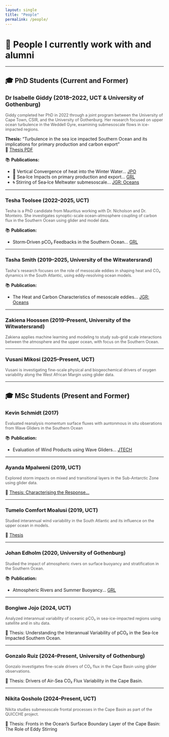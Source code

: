 ```yaml
---
layout: single
title: "People"
permalink: /people/
---
```


# 👥 People I currently work with and alumni

---

## 🎓 PhD Students (Current and Former)

### <span style="font-size: 1.1em;">Dr Isabelle Giddy (2018–2022, UCT & University of Gothenburg)</span>
<p style="font-size: 0.9em; color: #555;">
Giddy completed her PhD in 2022 through a joint program between the University of Cape Town, CSIR, and the University of Gothenburg. Her research focused on upper ocean turbulence in the Weddell Gyre, examining submesoscale flows in ice-impacted regions.
</p>

**Thesis:** “Turbulence in the sea ice impacted Southern Ocean and its implications for primary production and carbon export”  
📄 [Thesis PDF](https://gupea.ub.gu.se/bitstream/handle/2077/71340/Isabelle%20Giddy_kappa.pdf?sequence=4)

📚 **Publications:**
- 🧊 Vertical Convergence of heat into the Winter Water... [JPO](http://dx.doi.org/10.1175/JPO-D-22-0259.1)
- 🌊 Sea‐Ice Impacts on primary production and export... [GRL](http://dx.doi.org/10.1029/2023GL103695)
- 🌀 Stirring of Sea‐Ice Meltwater submesoscale... [JGR: Oceans](http://dx.doi.org/10.1029/2020JC016814)

---

### Tesha Toolsee (2022–2025, UCT)
<p style="font-size: 0.9em; color: #555;">
Tesha is a PhD candidate from Mauritius working with Dr. Nicholson and Dr. Monteiro. She investigates synoptic-scale ocean-atmosphere coupling of carbon flux in the Southern Ocean using glider and model data.
</p>

📚 **Publication:**
- Storm‐Driven pCO₂ Feedbacks in the Southern Ocean... [GRL](http://dx.doi.org/10.1029/2023GL107804)

---

### Tasha Smith (2019–2025, University of the Witwatersrand)
<p style="font-size: 0.9em; color: #555;">
Tasha's research focuses on the role of mesoscale eddies in shaping heat and CO₂ dynamics in the South Atlantic, using eddy-resolving ocean models.
</p>

📚 **Publication:**
- The Heat and Carbon Characteristics of mesoscale eddies... [JGR: Oceans](http://dx.doi.org/10.1029/2023JC020337)

---

### Zakiena Hoossen (2019–Present, University of the Witwatersrand)
<p style="font-size: 0.9em; color: #555;">
Zakiena applies machine learning and modeling to study sub-grid scale interactions between the atmosphere and the upper ocean, with focus on the Southern Ocean.
</p>

---

### Vusani Mikosi (2025–Present, UCT)
<p style="font-size: 0.9em; color: #555;">
Vusani is investigating fine-scale physical and biogeochemical drivers of oxygen variability along the West African Margin using glider data.
</p>

---

## 🎓 MSc Students (Present and Former)

### Kevin Schmidt (2017)
<p style="font-size: 0.9em; color: #555;">
Evaluated reanalysis momentum surface fluxes with auntonmous in situ obserations from Wave Gliders in the Southern Ocean
</p>

📚 **Publication:**
- Evaluation of Wind Products using Wave Gliders... [JTECH](http://dx.doi.org/10.1175/jtech-d-17-0079.1)

---

### Ayanda Mpalweni (2019, UCT)
<p style="font-size: 0.9em; color: #555;">
Explored storm impacts on mixed and transitional layers in the Sub-Antarctic Zone using glider data.
</p>

📄 [Thesis: Characterising the Response...](https://open.uct.ac.za/handle/11427/31796)

---

### Tumelo Comfort Moalusi (2019, UCT)
<p style="font-size: 0.9em; color: #555;">
Studied interannual wind variability in the South Atlantic and its influence on the upper ocean in models.
</p>

📄 [Thesis](https://open.uct.ac.za/handle/11427/31821)

---

### Johan Edholm (2020, University of Gothenburg)
<p style="font-size: 0.9em; color: #555;">
Studied the impact of atmospheric rivers on surface buoyancy and stratification in the Southern Ocean.
</p>

📚 **Publication:**  
- Atmospheric Rivers and Summer Buoyancy... [GRL](http://dx.doi.org/10.1029/2022GL100149)

---

### Bongiwe Jojo (2024, UCT)
<p style="font-size: 0.9em; color: #555;">
Analyzed interannual variability of oceanic pCO₂ in sea-ice-impacted regions using satellite and in situ data.
</p>

📄 Thesis: Understanding the Interannual Variability of pCO₂ in the Sea-Ice Impacted Southern Ocean.

---

### Gonzalo Ruiz (2024–Present, University of Gothenburg)
<p style="font-size: 0.9em; color: #555;">
Gonzalo investigates fine-scale drivers of CO₂ flux in the Cape Basin using glider observations.
</p>

📄 Thesis: Drivers of Air-Sea CO₂ Flux Variability in the Cape Basin.

---

### Nikita Qosholo (2024–Present, UCT)
<p style="font-size: 0.9em; color: #555;">
Nikita studies submesoscale frontal processes in the Cape Basin as part of the QUICCHE project.
</p>

📄 Thesis: Fronts in the Ocean’s Surface Boundary Layer of the Cape Basin: The Role of Eddy Stirring 
